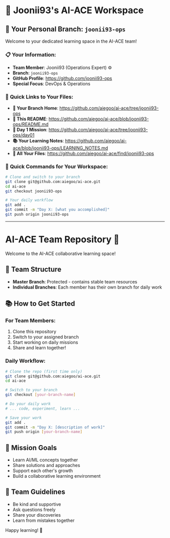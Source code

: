 # 👋 Joonii93's AI-ACE Workspace

## 🎯 **Your Personal Branch: `joonii93-ops`**
Welcome to your dedicated learning space in the AI-ACE team!

### 📋 **Your Information:**
- **Team Member**: Joonii93 (Operations Expert) ⚙️
- **Branch**: `joonii93-ops`
- **GitHub Profile**: https://github.com/joonii93-ops
- **Special Focus**: DevOps & Operations

### 🔗 **Quick Links to Your Files:**
- **📁 Your Branch Home**: https://github.com/aiegoo/ai-ace/tree/joonii93-ops
- **📝 This README**: https://github.com/aiegoo/ai-ace/blob/joonii93-ops/README.md
- **🐔 Day 1 Mission**: https://github.com/aiegoo/ai-ace/tree/joonii93-ops/day01
- **📚 Your Learning Notes**: https://github.com/aiegoo/ai-ace/blob/joonii93-ops/LEARNING_NOTES.md
- **🎯 All Your Files**: https://github.com/aiegoo/ai-ace/find/joonii93-ops

### 🚀 **Quick Commands for Your Workspace:**
```bash
# Clone and switch to your branch
git clone git@github.com:aiegoo/ai-ace.git
cd ai-ace
git checkout joonii93-ops

# Your daily workflow
git add .
git commit -m "Day X: [what you accomplished]"
git push origin joonii93-ops
```

---

# AI-ACE Team Repository 🚀

Welcome to the AI-ACE collaborative learning space!

## 👥 Team Structure
- **Master Branch**: Protected - contains stable team resources
- **Individual Branches**: Each member has their own branch for daily work

## 📚 How to Get Started

### For Team Members:
1. Clone this repository
2. Switch to your assigned branch
3. Start working on daily missions
4. Share and learn together!

### Daily Workflow:
```bash
# Clone the repo (first time only)
git clone git@github.com:aiegoo/ai-ace.git
cd ai-ace

# Switch to your branch
git checkout [your-branch-name]

# Do your daily work
# ... code, experiment, learn ...

# Save your work
git add .
git commit -m "Day X: [description of work]"
git push origin [your-branch-name]
```

## 🎯 Mission Goals
- Learn AI/ML concepts together
- Share solutions and approaches
- Support each other's growth
- Build a collaborative learning environment

## 🤝 Team Guidelines
- Be kind and supportive
- Ask questions freely
- Share your discoveries
- Learn from mistakes together

Happy learning! 🎉
